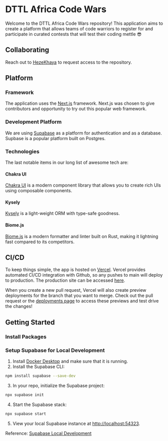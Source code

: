# DTTL Africa Code Wars

Welcome to the DTTL Africa Code Wars repository! This application aims to create a platform that allows teams of code warriors to register for and participate in curated contests that will test their coding mettle 😎

## Collaborating

Reach out to [HezeKhaya](https://github.com/HezeKhaya) to request access to the repository.

## Platform

### Framework

The application uses the [Next.js](https://nextjs.org/) framework. Next.js was chosen to give contributors and opportunity to try out this popular web framework.

### Development Platform

We are using [Supabase](https://supabase.com/) as a platform for authentication and as a database. Supbase is a popular platform built on Postgres.

### Technologies

The last notable items in our long list of awesome tech are:

#### Chakra UI

[Chakra UI](https://www.chakra-ui.com/) is a modern component library that allows you to create rich UIs using composable components.

#### Kysely

[Kysely](https://www.kysely.dev/) is a light-weight ORM with type-safe goodness.

#### Biome.js

[Biome.js](https://biomejs.dev/) is a modern formatter and linter built on Rust, making it lightning fast compared to its competitors.

## CI/CD

To keep things simple, the app is hosted on [Vercel](https://vercel.com). Vercel provides automated CI/CD integration with Github, so any pushes to main will deploy to production. The production site can be accessed [here](https://dttl-africa-code-wars-katas.vercel.app/).

When you create a new pull request, Vercel will also create preview deployments for the branch that you want to merge. Check out the pull request or the [deployments page](https://github.com/HezeKhaya/DTTL-Africa-Code-Wars/deployments) to access these previews and test drive the changes!

## Getting Started

### Install Packages

### Setup Supabase for Local Development

1. Install [Docker Desktop](https://www.docker.com/products/docker-desktop/) and make sure that it is running.
2. Install the Supabase CLI:

```sh
npm install supabase --save-dev
```

3. In your repo, initialize the Supabase project:

```sh
npx supabase init
```

4. Start the Supabase stack:

```sh
npx supabase start
```

5. View your local Supabase instance at [http://localhost:54323](http://localhost:54323).

Reference: [Supabase Local Development](https://supabase.com/docs/guides/local-development)